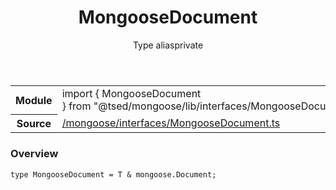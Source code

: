 
<header class="symbol-info-header"><h1 id="mongoosedocument">MongooseDocument</h1><label class="symbol-info-type-label type">Type alias</label><label class="api-type-label private" title="private">private</label></header>
<!-- summary -->
<section class="symbol-info"><table class="is-full-width"><tbody><tr><th>Module</th><td><div class="lang-typescript"><span class="token keyword">import</span> { MongooseDocument }&nbsp;<span class="token keyword">from</span>&nbsp;<span class="token string">"@tsed/mongoose/lib/interfaces/MongooseDocument"</span></div></td></tr><tr><th>Source</th><td><a href="https://github.com/Romakita/ts-express-decorators/blob/v4.27.2/src//mongoose/interfaces/MongooseDocument.ts#L0-L0">/mongoose/interfaces/MongooseDocument.ts</a></td></tr></tbody></table></section>
<!-- overview -->


### Overview


<pre><code class="typescript-lang ">type MongooseDocument<T> = T & mongoose.Document<span class="token punctuation">;</span></code></pre>


<!-- Parameters -->

<!-- Description -->

<!-- Members -->

